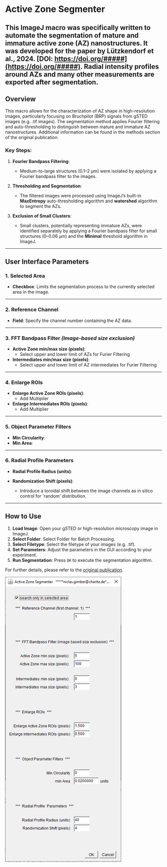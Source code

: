 # Active Zone Segmenter

This ImageJ macro was specifically written to automate the segmentation of mature and immature active zone (AZ) nanostructures. It was developed for the paper by Lützkendorf et al., 2024. [DOI: https://doi.org/#####](https://doi.org/#####). Radial intensity profiles around AZs and many other measurements are exported after segmentation. 
---

## Overview

This macro allows for the characterization of AZ shape in high-resolution images, particularly focusing on Bruchpilot (BRP) signals from gSTED images (e.g. .tif images). The segmentation method applies Fourier filtering and auto-thresholding to distinguish between mature and immature AZ nanostructures. Additional information can be found in the methods section of the original publication.

### Key Steps:
1. **Fourier Bandpass Filtering**:
   - Medium-to-large structures (0.1–2 μm) were isolated by applying a Fourier bandpass filter to the images.
   
2. **Thresholding and Segmentation**:
   - The filtered images were processed using ImageJ’s built-in **MaxEntropy** auto-thresholding algorithm and **watershed** algorithm to segment the AZs.
   
3. **Exclusion of Small Clusters**:
   - Small clusters, potentially representing immature AZs, were identified separately by applying a Fourier bandpass filter for small structures (0–0.06 μm) and the **Minimal** threshold algorithm in ImageJ.

---

## User Interface Parameters

### 1. Selected Area
- **Checkbox**: Limits the segmentation process to the currently selected area in the image.

---

### 2. Reference Channel
- **Field**: Specify the channel number containing the AZ data.

---

### 3. FFT Bandpass Filter *(Image-based size exclusion)*
- **Active Zone min/max size (pixels)**:
   - Select upper and lower limit of AZs for Furier Filtering
- **Intermediates min/max size (pixels)**:
    - Select upper and lower limit of  AZ intermediates for Furier Filtering
---

### 4. Enlarge ROIs
- **Enlarge Active Zone ROIs (pixels)**:
  - Add Multiplier
- **Enlarge Intermediates ROIs (pixels)**:
  - Add Multiplier

---

### 5. Object Parameter Filters
- **Min Circularity**:
- **Min Area**:

---

### 6. Radial Profile Parameters
- **Radial Profile Radius (units)**:

- **Randomization Shift (pixels)**:
  - Introduce a toroidal shift between the image channels as in silico control for 'random' distribution.

---

## How to Use
1. **Load Image**: Open your gSTED or high-resolution microscopy image in ImageJ.
2. **Select Folder**: Select Folder for Batch Processing.
3. **Select Filetype**: Select the filetype of your images (e.g. .tif).
4. **Set Parameters**: Adjust the parameters in the GUI according to your experiment.
5. **Run Segmentation**: Press `OK` to execute the segmentation algorithm.

For further details, please refer to the [original publication](https://doi.org/#####).

![Alt Text for the Image](https://github.com/ngimber/BruchpilotSegmentation/blob/main/GUI.PNG)
